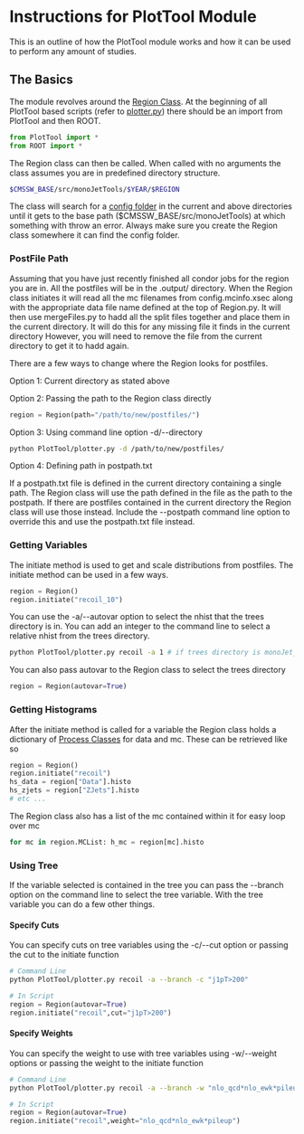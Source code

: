 # Instructions for PlotTool Module

This is an outline of how the PlotTool module works and how it can be used to perform any amount of studies.

## The Basics

The module revolves around the [Region Class](https://github.com/varuns23/monoJetTools/blob/master/PlotTool/PlotTool/Region.py). At the beginning of all PlotTool based scripts (refer to [plotter.py](https://github.com/varuns23/monoJetTools/blob/master/PlotTool/plotter.py)) there should be an import from PlotTool and then ROOT.
```python
from PlotTool import *
from ROOT import *
```
The Region class can then be called. When called with no arguments the class assumes you are in predefined directory structure.
```bash
$CMSSW_BASE/src/monoJetTools/$YEAR/$REGION
```
The class will search for a [config folder](https://github.com/varuns23/monoJetTools/tree/master/2017/config) in the current and above directories until it gets to the base path ($CMSSW_BASE/src/monoJetTools) at which something with throw an error.
Always make sure you create the Region class somewhere it can find the config folder.

### PostFile Path
Assuming that you have just recently finished all condor jobs for the region you are in. All the postfiles will be in the .output/ directory. When the Region class initiates it will read all the mc filenames from config.mcinfo.xsec along with the appropriate data file name defined at the top of Region.py. It will then use mergeFiles.py to hadd all the split files together and place them in the current directory. It will do this for any missing file it finds in the current directory However, you will need to remove the file from the current directory to get it to hadd again.

There are a few ways to change where the Region looks for postfiles.

Option 1: Current directory as stated above

Option 2: Passing the path to the Region class directly
```python
region = Region(path="/path/to/new/postfiles/")
```
Option 3: Using command line option -d/--directory
```bash
python PlotTool/plotter.py -d /path/to/new/postfiles/
```
Option 4: Defining path in postpath.txt

If a postpath.txt file is defined in the current directory containing a single path. The Region class will use the path defined in the file as the path to the postpath. If there are postfiles contained in the current directory the Region class will use those instead. Include the --postpath command line option to override this and use the postpath.txt file instead.

### Getting Variables
The initiate method is used to get and scale distributions from postfiles. The initiate method can be used in a few ways.
```python
region = Region()
region.initiate("recoil_10")
```
You can use the -a/--autovar option to select the nhist that the trees directory is in. You can add an integer to the command line to select a relative nhist from the trees directory. 
```bash
python PlotTool/plotter.py recoil -a 1 # if trees directory is monoJet_10 this will select recoil_11
```
You can also pass autovar to the Region class to select the trees directory
```python
region = Region(autovar=True)
```

### Getting Histograms
After the initiate method is called for a variable the Region class holds a dictionary of [Process Classes](https://github.com/varuns23/monoJetTools/blob/d12a6d71c60746fee23cbb9ef2bebd93f1311d78/PlotTool/PlotTool/Process.py#L129) for data and mc. These can be retrieved like so
```python
region = Region()
region.initiate("recoil")
hs_data = region["Data"].histo
hs_zjets = region["ZJets"].histo
# etc ...
```
The Region class also has a list of the mc contained within it for easy loop over mc
```python
for mc in region.MCList: h_mc = region[mc].histo
```

### Using Tree
If the variable selected is contained in the tree you can pass the --branch option on the command line to select the tree variable. With the tree variable you can do a few other things.
#### Specify Cuts
You can specify cuts on tree variables using the -c/--cut option or passing the cut to the initiate function
```bash
# Command Line
python PlotTool/plotter.py recoil -a --branch -c "j1pT>200"
```
```python
# In Script
region = Region(autovar=True)
region.initiate("recoil",cut="j1pT>200")
```
#### Specify Weights
You can specify the weight to use with tree variables using -w/--weight options or passing the weight to the initiate function
```bash
# Command Line
python PlotTool/plotter.py recoil -a --branch -w "nlo_qcd*nlo_ewk*pileup"
```
```python
# In Script
region = Region(autovar=True)
region.initiate("recoil",weight="nlo_qcd*nlo_ewk*pileup")
```
